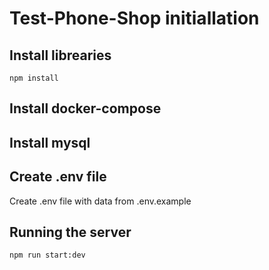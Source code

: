 # Test-Phone-Shop initiallation

## Install librearies

```
npm install
```

## Install docker-compose

## Install mysql

## Create .env file

Create  .env file with data from .env.example

## Running the server

```
npm run start:dev
```